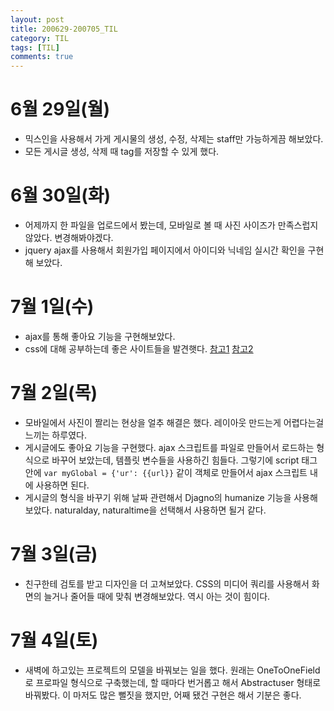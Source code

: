 ```yaml
---
layout: post
title: 200629-200705_TIL
category: TIL
tags: [TIL]
comments: true
---
```


6월 29일(월)
==========
- 믹스인을 사용해서 가게 게시물의 생성, 수정, 삭제는 staff만 가능하게끔 해보았다.
- 모든 게시글 생성, 삭제 때 tag를 저장할 수 있게 했다.

6월 30일(화)
========
- 어제까지 한 파일을 업로드에서 봤는데, 모바일로 볼 때 사진 사이즈가 만족스럽지 않았다. 변경해봐야겠다.
- jquery ajax를 사용해서 회원가입 페이지에서 아이디와 닉네임 실시간 확인을 구현해 보았다.

7월 1일(수)
========
- ajax를 통해 좋아요 기능을 구현해보았다.
- css에 대해 공부하는데 좋은 사이트들을 발견햇다.
[참고1](https://www.zerocho.com/category/CSS/post/5881edef636a7f0b8e8507d8)
[참고2](https://ofcourse.kr/css-courseM)

7월 2일(목)
=========
- 모바일에서 사진이 짤리는 현상을 얼추 해결은 했다. 레이아웃 만드는게 어렵다는걸 느끼는 하루였다.
- 게시글에도 좋아요 기능을 구현했다. ajax 스크립트를 파일로 만들어서 로드하는 형식으로 바꾸어 보았는데, 템플릿 변수들을 사용하긴 힘들다.
그렇기에 script 태그 안에 `var myGlobal = {'ur': {{url}}` 같이 객체로 만들어서 ajax 스크립트 내에 사용하면 된다.
- 게시글의 형식을 바꾸기 위해 날짜 관련해서 Djagno의 humanize 기능을 사용해 보았다. naturalday, naturaltime을 선택해서 사용하면 될거 같다.

7월 3일(금)
=========
- 친구한테 검토를 받고 디자인을 더 고쳐보았다. CSS의 미디어 쿼리를 사용해서 화면의 늘거나 줄어들 때에 맞춰 변경해보았다. 역시 아는 것이 힘이다.

7월 4일(토)
========
- 새벽에 하고있는 프로젝트의 모델을 바꿔보는 일을 했다. 원래는 OneToOneField로 프로파일 형식으로 구축했는데, 할 때마다 번거롭고 해서 Abstractuser 형태로 바꿔봤다. 이 마저도 많은 뻘짓을 했지만, 어째 됐건 구현은 해서 기분은 좋다.
